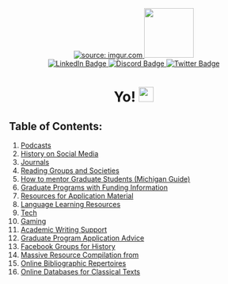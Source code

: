 
<div id="header" align="center">
  <a href="https://imgur.com/QOeqZDk"><img src="https://i.imgur.com/QOeqZDk.jpg" title="source: imgur.com" />
  </a>

  <a>
  <img src="https://media.giphy.com/media/k1o923FGRanesjDHzo/giphy.gif" width="100"/>
  </a>
</div>

<div id="badges" align="center">
  <a href="https://www.linkedin.com/in/shankhadeep-mukhopadhyay-1a6344196/">
    <img src="https://img.shields.io/badge/LinkedIn-blue?style=for-the-badge&logo=linkedin&logoColor=white" alt="LinkedIn Badge"/>
  </a>
  <a href=https://discord.gg/BymxYAtg>
    <img src="https://img.shields.io/badge/Discord-green?style=for-the-badge&logo=discord&logoColor=blue" alt="Discord Badge"/>
  </a>
  <a href="https://twitter.com/AntiquityProbe">
    <img src="https://img.shields.io/badge/Twitter-blue?style=for-the-badge&logo=twitter&logoColor=white" alt="Twitter Badge"/>
  </a>
</div>

<div id="badges" align="center">
    <img src="https://komarev.com/ghpvc/?username=your-github-username&style=flat-square&color=blue" alt=""/>
</div>

<h1 align="center">
  Yo!
  <img src="https://media.giphy.com/media/RLJGAXwbL1oH0klfbr/giphy.gif" width="30px"/>
</h1>

## Table of Contents:

1. [Podcasts](Pages/Podcasts.md)
2. [History on Social Media](Pages/History-on-Social-Media.md)
3. [Journals](Pages/Journals.md)
4. [Reading Groups and Societies](Pages/Reading-Groups-and-Societies.md)
5. [How to mentor Graduate Students (Michigan Guide)](Pages/How-to-mentor-Graduate-Students-(Michigan-Guide).md)
6. [Graduate Programs with Funding Information](Pages/Graduate-Programs-with-Funding-Information.md) 
7. [Resources for Application Material](Pages/Resources-for-Application-Material.md)
8. [Language Learning Resources](Pages/Language-Learning-Resources.md)
9. [Tech](Pages/Tech.md)
10. [Gaming](Pages/Gaming.md)
11. [Academic Writing Support](Pages/Academic-Writing-Support.md)
12. [Graduate Program Application Advice](Pages/Graduate-Program-Application-Advice.md)
13. [Facebook Groups for History](Pages/Facebook-Groups-for-History-and-Archaeology.md)
14. [Massive Resource Compilation from](Pages/Massive-Resource-Compilation-from.md)
15. [Online Bibliographic Repertoires](Pages/Online-Bibliographic-Repertoires.md)
16. [Online Databases for Classical Texts](Pages/Online-Databases-for-Classical-Texts.md)
